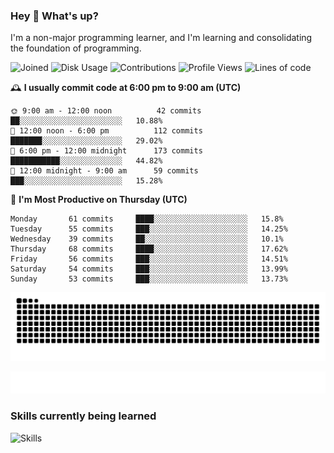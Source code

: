 ### Hey :wave: What's up?

I'm a non-major programming learner, and I'm learning and consolidating the foundation of programming.

<!--START_SECTION:waka-->
![Joined](http://img.shields.io/badge/Joined-7%20years%20ago-6D67E4?style=flat&labelColor=453C67)
![Disk Usage](http://img.shields.io/badge/Github%27s%20Storage-602.9%20MB-FD841F?style=flat&labelColor=E14D2A)
![Contributions](http://img.shields.io/badge/Contributions%20in%202023-540-7DCE13?style=flat&labelColor=2B7A0B)
![Profile Views](http://img.shields.io/badge/Profile%20Views-7-3AB4F2?style=flat&labelColor=0078AA)
![Lines of code](https://img.shields.io/badge/Lines%20of%20code-2%20Million%20Lines%20of%20code-FF8B8B?style=flat&labelColor=EB4747)

🕰️ **I usually commit code at 6:00 pm to 9:00 am (UTC)** 

```text
🌞 9:00 am - 12:00 noon          42 commits     ██░░░░░░░░░░░░░░░░░░░░░░░   10.88% 
🌆 12:00 noon - 6:00 pm          112 commits    ███████░░░░░░░░░░░░░░░░░░   29.02% 
🌃 6:00 pm - 12:00 midnight      173 commits    ███████████░░░░░░░░░░░░░░   44.82% 
🌙 12:00 midnight - 9:00 am      59 commits     ███░░░░░░░░░░░░░░░░░░░░░░   15.28%
```
📅 **I'm Most Productive on Thursday (UTC)** 

```text
Monday       61 commits     ████░░░░░░░░░░░░░░░░░░░░░   15.8% 
Tuesday      55 commits     ███░░░░░░░░░░░░░░░░░░░░░░   14.25% 
Wednesday    39 commits     ██░░░░░░░░░░░░░░░░░░░░░░░   10.1% 
Thursday     68 commits     ████░░░░░░░░░░░░░░░░░░░░░   17.62% 
Friday       56 commits     ███░░░░░░░░░░░░░░░░░░░░░░   14.51% 
Saturday     54 commits     ███░░░░░░░░░░░░░░░░░░░░░░   13.99% 
Sunday       53 commits     ███░░░░░░░░░░░░░░░░░░░░░░   13.73%
```

<!--END_SECTION:waka-->

![Snake animation](https://raw.githubusercontent.com/dirname/dirname/output/snake.svg)

![metrics](github-metrics.svg)

### Skills currently being learned

![Skills](https://skillicons.dev/icons?i=linux,rust,go,solidity,typescript,bash,git,postgres,mysql,redis,mongo,docker,kubernetes,grafana,prometheus)
